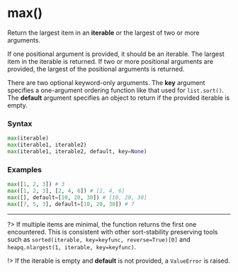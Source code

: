 # max()
Return the largest item in an **iterable** or the largest of two or more arguments.

If one positional argument is provided, it should be an iterable. The largest item in the iterable is returned. If two or more positional arguments are provided, the largest of the positional arguments is returned.

There are two optional keyword-only arguments. The **key** argument specifies a one-argument ordering function like that used for `list.sort()`. The **default** argument specifies an object to return if the provided iterable is empty.

### Syntax

```python
max(iterable)
max(iterable1, iterable2)
max(iterable1, iterable2, default, key=None)
```

### Examples
```python
max([1, 2, 3]) # 3
max([1, 2, 3], [2, 4, 6]) # [2, 4, 6]
max([], default=[10, 20, 30]) # [10, 20, 30]
max([7, 5, 3], default=[10, 20, 30]) # 7
```

---

?> If multiple items are minimal, the function returns the first one encountered. This is consistent with other sort-stability preserving tools such as `sorted(iterable, key=keyfunc, reverse=True)[0]` and `heapq.nlargest(1, iterable, key=keyfunc)`.

!> If the iterable is empty and **default** is not provided, a `ValueError` is raised.
